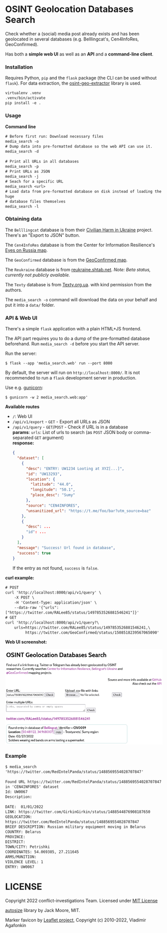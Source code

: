 # OSINT Geolocation Databases Search

Check whether a (social) media post already exists and has been geolocated in
several databases (e.g. Belllingcat's, Cen4InfoRes, GeoConfirmed).

Has both a **simple web UI** as well as an **API** and a **command-line client**.

### Installation

Requires Python, `pip` and the `flask` package (the CLI can be used without
`flask`).
For data extraction, the
[osint-geo-extractor](https://pypi.org/project/osint-geo-extractor/) library is
used.

```console
virtualenv .venv
.venv/bin/activate
pip install -e .
```

### Usage

**Command line**
```console
# Before first run: Download necessary files
media_search -o
# Dump data into pre-formatted database so the web API can use it.
media_search -d

# Print all URLs in all databases
media_search -p
# Print URLs as JSON
media_search -j
# Seach for a specific URL
media_search <url>
# Load data from pre-formatted database on disk instead of loading the huge
# database files themselves
media_search -l
```

### Obtaining data
The `Belllingcat` database is from their
[Civilian Harm in Ukraine](https://ukraine.bellingcat.com/) project.
There's an "Export to JSON" button.

The `Cen4InfoRes` database is from the Center for Information Resilience's
[Eyes on Russia map](https://maphub.net/Cen4infoRes/russian-ukraine-monitor).

The `GeoConfirmed` database is from the
[GeoConfirmed map](https://geoconfirmed.azurewebsites.net/).

The `Reukraine` database is from [reukraine.shtab.net](https://reukraine.shtab.net).
*Note: Beta status, currently not publicly available.*

The `Texty` database is from
[Texty.org.ua](https://texty.org.ua/projects/107577/under-attack-what-and-when-russia-shelled-ukraine/).
with kind permission from the authors.

The `media_search -o` command will download the data on your behalf and put it
into a `data/` folder.

### API & Web UI
There's a simple `flask` application with a plain HTML+JS frontend.

The API part requires you to do a dump of the pre-formatted database beforehand.
Run `media_search -d` before you start the API server.

Run the server:
```console
$ flask --app 'media_search.web' run --port 8000
```

By default, the server will run on `http://localhost:8000/`. It is not
recommended to run a `flask` development server in production.

Use e.g. [gunicorn](https://flask.palletsprojects.com/en/2.2.x/deploying/gunicorn/):
```console
$ gunicorn -w 2 media_search.web:app'
```

**Available routes**

- `/`: Web UI
- `/api/v1/export` - `GET` - Export all URLs as JSON
- `/api/v1/query` - `GET`/`POST` - Check if URL is in a database  
  **params**: `urls`: List of urls to search (as `POST` JSON body or
  comma-separated `GET` argument)  
  **response:**
  ```json
  {
    "dataset": [
      {
        "desc": "ENTRY: UW1234 Looting at XYZ[...]",
        "id": "UW13293", 
        "location": {
          "latitude": "44.0",
          "longitude": "50.1",
          "place_desc": "Sumy"
        },
        "source": "CEN4INFORES",
        "unsanitized_url": "https://t.me/foo/bar?utm_source=baz"
      },
      {
        "desc": ...
        "id": ...
      }
    ], 
    "message": "Success! Url found in database", 
    "success": true
  }
  ```
  If the entry as not found, `success` is `false`.

**curl example:**  
```
# POST
curl 'http://localhost:8000/api/v1/query' \
    -X POST \
    -H 'Content-Type: application/json' \
    --data-raw '{"urls":["https://twitter.com/RALee85/status/1497853526881546241"]}'
# GET
curl 'http://localhost:8000/api/v1/query?\
    urls=https://twitter.com/RALee85/status/1497853526881546241,\
         https://twitter.com/GeoConfirmed/status/1508518239567065090'
```

**Web UI screenshot:**

![webui](./webui.png)


### Example
```console
$ media_search 'https://twitter.com/RedIntelPanda/status/1488569554028707847'

Found URL https://twitter.com/RedIntelPanda/status/1488569554028707847 in 'CEN4INFORES' dataset
Id: UW0067
Description:

DATE:  01/01/2022
LINK: https://twitter.com/GirkinGirkin/status/1488544876908187650
GEOLOCATION: https://twitter.com/RedIntelPanda/status/1488569554028707847
BRIEF DESCRIPTION: Russian military equipment moving in Belarus
COUNTRY: Belarus
PROVINCE: 
DISTRICT: 
TOWN/CITY: Petrishki
COORDINATES: 54.069385, 27.211645
ARMS/MUNITION: 
VIOLENCE LEVEL: 1
ENTRY: UW0067
```

# LICENSE
Copyright 2022 conflict-investigations Team.
Licensed under [MIT License](https://mit-license.org/)

[autosize](https://www.jacklmoore.com/autosize/) library by Jack Moore, MIT.

Marker favicon by [Leaflet project](https://leafletjs.com/), Copyright (c) 2010-2022, Vladimir Agafonkin
